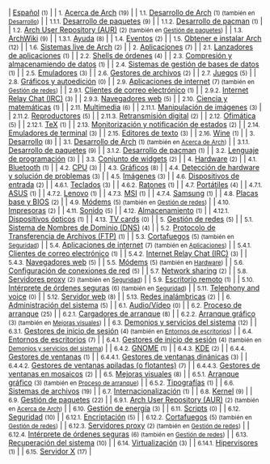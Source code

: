 | [Español](/index.php/Category:Espa%C3%B1ol "Category:Español") <small>(1)</small> |
| <small>1.</small> [Acerca de Arch](/index.php/Category:About_Arch_(Espa%C3%B1ol) "Category:About Arch (Español)") <small>(19)</small> |
| <small>1.1.</small> [Desarrollo de Arch](/index.php/Category:Arch_development_(Espa%C3%B1ol) "Category:Arch development (Español)") <small>(1) (también en [Desarrollo](/index.php/Category:Development_(Espa%C3%B1ol) "Category:Development (Español)"))</small> |
| <small>1.1.1.</small> [Desarrollo de paquetes](/index.php/Category:Package_development_(Espa%C3%B1ol) "Category:Package development (Español)") <small>(9)</small> |
| <small>1.1.2.</small> [Desarrollo de pacman](/index.php/Category:Pacman_development_(Espa%C3%B1ol) "Category:Pacman development (Español)") <small>(1)</small> |
| <small>1.2.</small> [Arch User Repository (AUR)](/index.php/Category:Arch_User_Repository_(Espa%C3%B1ol) "Category:Arch User Repository (Español)") <small>(2) (también en [Gestión de paquetes](/index.php/Category:Package_management_(Espa%C3%B1ol) "Category:Package management (Español)"))</small> |
| <small>1.3.</small> [ArchWiki](/index.php/Category:ArchWiki_(Espa%C3%B1ol) "Category:ArchWiki (Español)") <small>(9)</small> |
| <small>1.3.1.</small> [Ayuda](/index.php/Category:Help_(Espa%C3%B1ol) "Category:Help (Español)") <small>(8)</small> |
| <small>1.4.</small> [Eventos](/index.php/Category:Events_(Espa%C3%B1ol) "Category:Events (Español)") <small>(2)</small> |
| <small>1.5.</small> [Obtener e instalar Arch](/index.php/Category:Getting_and_installing_Arch_(Espa%C3%B1ol) "Category:Getting and installing Arch (Español)") <small>(12)</small> |
| <small>1.6.</small> [Sistemas live de Arch](/index.php/Category:Live_Arch_systems_(Espa%C3%B1ol) "Category:Live Arch systems (Español)") <small>(2)</small> |
| <small>2.</small> [Aplicaciones](/index.php/Category:Applications_(Espa%C3%B1ol) "Category:Applications (Español)") <small>(7)</small> |
| <small>2.1.</small> [Lanzadores de aplicaciones](/index.php/Category:Application_launchers_(Espa%C3%B1ol) "Category:Application launchers (Español)") <small>(1)</small> |
| <small>2.2.</small> [Shells de órdenes](/index.php/Category:Command_shells_(Espa%C3%B1ol) "Category:Command shells (Español)") <small>(4)</small> |
| <small>2.3.</small> [Compresión y almacenamiendo de datos](/index.php/Category:Data_compression_and_archiving_(Espa%C3%B1ol) "Category:Data compression and archiving (Español)") <small>(1)</small> |
| <small>2.4.</small> [Sistemas de gestión de bases de datos](/index.php/Category:Database_management_systems_(Espa%C3%B1ol) "Category:Database management systems (Español)") <small>(1)</small> |
| <small>2.5.</small> [Emuladores](/index.php/Category:Emulators_(Espa%C3%B1ol) "Category:Emulators (Español)") <small>(3)</small> |
| <small>2.6.</small> [Gestores de archivos](/index.php/Category:File_managers_(Espa%C3%B1ol) "Category:File managers (Español)") <small>(2)</small> |
| <small>2.7.</small> [Juegos](/index.php/Category:Gaming_(Espa%C3%B1ol) "Category:Gaming (Español)") <small>(5)</small> |
| <small>2.8.</small> [Gráficos y autoedición](/index.php/Category:Graphics_and_desktop_publishing_(Espa%C3%B1ol) "Category:Graphics and desktop publishing (Español)") <small>(0)</small> |
| <small>2.9.</small> [Aplicaciones de internet](/index.php/Category:Internet_applications_(Espa%C3%B1ol) "Category:Internet applications (Español)") <small>(7) (también en [Gestión de redes](/index.php/Category:Networking_(Espa%C3%B1ol) "Category:Networking (Español)"))</small> |
| <small>2.9.1.</small> [Clientes de correo electrónico](/index.php/Category:Email_clients_(Espa%C3%B1ol) "Category:Email clients (Español)") <small>(1)</small> |
| <small>2.9.2.</small> [Internet Relay Chat (IRC)](/index.php/Category:Internet_Relay_Chat_(Espa%C3%B1ol) "Category:Internet Relay Chat (Español)") <small>(3)</small> |
| <small>2.9.3.</small> [Navegadores web](/index.php/Category:Web_browser_(Espa%C3%B1ol) "Category:Web browser (Español)") <small>(5)</small> |
| <small>2.10.</small> [Ciencia y matemáticas](/index.php/Category:Mathematics_and_science_(Espa%C3%B1ol) "Category:Mathematics and science (Español)") <small>(1)</small> |
| <small>2.11.</small> [Multimedia](/index.php/Category:Multimedia_(Espa%C3%B1ol) "Category:Multimedia (Español)") <small>(6)</small> |
| <small>2.11.1.</small> [Manipulación de imágenes](/index.php/Category:Image_manipulation_(Espa%C3%B1ol) "Category:Image manipulation (Español)") <small>(3)</small> |
| <small>2.11.2.</small> [Reproductores](/index.php/Category:Multimedia_players_(Espa%C3%B1ol) "Category:Multimedia players (Español)") <small>(5)</small> |
| <small>2.11.3.</small> [Retransmisión digital](/index.php/Category:Streaming_(Espa%C3%B1ol) "Category:Streaming (Español)") <small>(2)</small> |
| <small>2.12.</small> [Ofimática](/index.php/Category:Office_(Espa%C3%B1ol) "Category:Office (Español)") <small>(5)</small> |
| <small>2.12.1.</small> [TeX](/index.php/Category:TeX_(Espa%C3%B1ol) "Category:TeX (Español)") <small>(1)</small> |
| <small>2.13.</small> [Monitorización y notificación de estados](/index.php/Category:Status_monitoring_and_notification_(Espa%C3%B1ol) "Category:Status monitoring and notification (Español)") <small>(2)</small> |
| <small>2.14.</small> [Emuladores de terminal](/index.php/Category:Terminal_emulators_(Espa%C3%B1ol) "Category:Terminal emulators (Español)") <small>(3)</small> |
| <small>2.15.</small> [Editores de texto](/index.php/Category:Text_editors_(Espa%C3%B1ol) "Category:Text editors (Español)") <small>(3)</small> |
| <small>2.16.</small> [Wine](/index.php/Category:Wine_(Espa%C3%B1ol) "Category:Wine (Español)") <small>(1)</small> |
| <small>3.</small> [Desarrollo](/index.php/Category:Development_(Espa%C3%B1ol) "Category:Development (Español)") <small>(8)</small> |
| <small>3.1.</small> [Desarrollo de Arch](/index.php/Category:Arch_development_(Espa%C3%B1ol) "Category:Arch development (Español)") <small>(1) (también en [Acerca de Arch](/index.php/Category:About_Arch_(Espa%C3%B1ol) "Category:About Arch (Español)"))</small> |
| <small>3.1.1.</small> [Desarrollo de paquetes](/index.php/Category:Package_development_(Espa%C3%B1ol) "Category:Package development (Español)") <small>(9)</small> |
| <small>3.1.2.</small> [Desarrollo de pacman](/index.php/Category:Pacman_development_(Espa%C3%B1ol) "Category:Pacman development (Español)") <small>(1)</small> |
| <small>3.2.</small> [Lenguaje de programación](/index.php/Category:Programming_languages_(Espa%C3%B1ol) "Category:Programming languages (Español)") <small>(3)</small> |
| <small>3.3.</small> [Conjunto de widgets](/index.php/Category:Widget_toolkits_(Espa%C3%B1ol) "Category:Widget toolkits (Español)") <small>(2)</small> |
| <small>4.</small> [Hardware](/index.php/Category:Hardware_(Espa%C3%B1ol) "Category:Hardware (Español)") <small>(2)</small> |
| <small>4.1.</small> [Bluetooth](/index.php/Category:Bluetooth_(Espa%C3%B1ol) "Category:Bluetooth (Español)") <small>(1)</small> |
| <small>4.2.</small> [CPU](/index.php/Category:CPU_(Espa%C3%B1ol) "Category:CPU (Español)") <small>(3)</small> |
| <small>4.3.</small> [Gráficos](/index.php/Category:Graphics_(Espa%C3%B1ol) "Category:Graphics (Español)") <small>(8)</small> |
| <small>4.4.</small> [Detección de hardware y solución de problemas](/index.php/Category:Hardware_detection_and_troubleshooting_(Espa%C3%B1ol) "Category:Hardware detection and troubleshooting (Español)") <small>(3)</small> |
| <small>4.5.</small> [Imágenes](/index.php/Category:Imaging_(Espa%C3%B1ol) "Category:Imaging (Español)") <small>(3)</small> |
| <small>4.6.</small> [Dispositivos de entrada](/index.php/Category:Input_devices_(Espa%C3%B1ol) "Category:Input devices (Español)") <small>(2)</small> |
| <small>4.6.1.</small> [Teclados](/index.php/Category:Keyboards_(Espa%C3%B1ol) "Category:Keyboards (Español)") <small>(3)</small> |
| <small>4.6.2.</small> [Ratones](/index.php/Category:Mice_(Espa%C3%B1ol) "Category:Mice (Español)") <small>(1)</small> |
| <small>4.7.</small> [Portátiles](/index.php/Category:Laptops_(Espa%C3%B1ol) "Category:Laptops (Español)") <small>(4)</small> |
| <small>4.7.1.</small> [ASUS](/index.php/Category:ASUS_(Espa%C3%B1ol) "Category:ASUS (Español)") <small>(1)</small> |
| <small>4.7.2.</small> [Lenovo](/index.php/Category:Lenovo_(Espa%C3%B1ol) "Category:Lenovo (Español)") <small>(1)</small> |
| <small>4.7.3.</small> [MSI](/index.php/Category:MSI_(Espa%C3%B1ol) "Category:MSI (Español)") <small>(1)</small> |
| <small>4.7.4.</small> [Samsung](/index.php/Category:Samsung_(Espa%C3%B1ol) "Category:Samsung (Español)") <small>(1)</small> |
| <small>4.8.</small> [Placas base y BIOS](/index.php/Category:Mainboards_and_BIOS_(Espa%C3%B1ol) "Category:Mainboards and BIOS (Español)") <small>(2)</small> |
| <small>4.9.</small> [Módems](/index.php/Category:Modems_(Espa%C3%B1ol) "Category:Modems (Español)") <small>(5) (también en [Gestión de redes](/index.php/Category:Networking_(Espa%C3%B1ol) "Category:Networking (Español)"))</small> |
| <small>4.10.</small> [Impresoras](/index.php/Category:Printers_(Espa%C3%B1ol) "Category:Printers (Español)") <small>(2)</small> |
| <small>4.11.</small> [Sonido](/index.php/Category:Sound_(Espa%C3%B1ol) "Category:Sound (Español)") <small>(5)</small> |
| <small>4.12.</small> [Almacenamiento](/index.php/Category:Storage_(Espa%C3%B1ol) "Category:Storage (Español)") <small>(1)</small> |
| <small>4.12.1.</small> [Dispositivos ópticos](/index.php/Category:Optical_(Espa%C3%B1ol) "Category:Optical (Español)") <small>(1)</small> |
| <small>4.13.</small> [TV cards](/index.php/Category:TV_cards_(Espa%C3%B1ol) "Category:TV cards (Español)") <small>(0)</small> |
| <small>5.</small> [Gestión de redes](/index.php/Category:Networking_(Espa%C3%B1ol) "Category:Networking (Español)") <small>(5)</small> |
| <small>5.1.</small> [Sistema de Nombres de Dominio (DNS)](/index.php/Category:Domain_Name_System_(Espa%C3%B1ol) "Category:Domain Name System (Español)") <small>(4)</small> |
| <small>5.2.</small> [Protocolo de Transferencia de Archivos (FTP)](/index.php/Category:File_Transfer_Protocol_(Espa%C3%B1ol) "Category:File Transfer Protocol (Español)") <small>(1)</small> |
| <small>5.3.</small> [Cortafuegos](/index.php/Category:Firewalls_(Espa%C3%B1ol) "Category:Firewalls (Español)") <small>(5) (también en [Seguridad](/index.php/Category:Security_(Espa%C3%B1ol) "Category:Security (Español)"))</small> |
| <small>5.4.</small> [Aplicaciones de internet](/index.php/Category:Internet_applications_(Espa%C3%B1ol) "Category:Internet applications (Español)") <small>(7) (también en [Aplicaciones](/index.php/Category:Applications_(Espa%C3%B1ol) "Category:Applications (Español)"))</small> |
| <small>5.4.1.</small> [Clientes de correo electrónico](/index.php/Category:Email_clients_(Espa%C3%B1ol) "Category:Email clients (Español)") <small>(1)</small> |
| <small>5.4.2.</small> [Internet Relay Chat (IRC)](/index.php/Category:Internet_Relay_Chat_(Espa%C3%B1ol) "Category:Internet Relay Chat (Español)") <small>(3)</small> |
| <small>5.4.3.</small> [Navegadores web](/index.php/Category:Web_browser_(Espa%C3%B1ol) "Category:Web browser (Español)") <small>(5)</small> |
| <small>5.5.</small> [Módems](/index.php/Category:Modems_(Espa%C3%B1ol) "Category:Modems (Español)") <small>(5) (también en [Hardware](/index.php/Category:Hardware_(Espa%C3%B1ol) "Category:Hardware (Español)"))</small> |
| <small>5.6.</small> [Configuración de conexiones de red](/index.php/Category:Network_configuration_(Espa%C3%B1ol) "Category:Network configuration (Español)") <small>(5)</small> |
| <small>5.7.</small> [Network sharing](/index.php/Category:Network_sharing_(Espa%C3%B1ol) "Category:Network sharing (Español)") <small>(2)</small> |
| <small>5.8.</small> [Servidores proxy](/index.php/Category:Proxy_servers_(Espa%C3%B1ol) "Category:Proxy servers (Español)") <small>(2) (también en [Seguridad](/index.php/Category:Security_(Espa%C3%B1ol) "Category:Security (Español)"))</small> |
| <small>5.9.</small> [Escritorio remoto](/index.php/Category:Remote_desktop_(Espa%C3%B1ol) "Category:Remote desktop (Español)") <small>(1)</small> |
| <small>5.10.</small> [Intérprete de órdenes seguras](/index.php/Category:Secure_Shell_(Espa%C3%B1ol) "Category:Secure Shell (Español)") <small>(6) (también en [Seguridad](/index.php/Category:Security_(Espa%C3%B1ol) "Category:Security (Español)"))</small> |
| <small>5.11.</small> [Telephony and voice](/index.php/Category:Telephony_and_voice_(Espa%C3%B1ol) "Category:Telephony and voice (Español)") <small>(0)</small> |
| <small>5.12.</small> [Servidor web](/index.php/Category:Web_server_(Espa%C3%B1ol) "Category:Web server (Español)") <small>(8)</small> |
| <small>5.13.</small> [Redes inalámbricas](/index.php/Category:Wireless_networking_(Espa%C3%B1ol) "Category:Wireless networking (Español)") <small>(2)</small> |
| <small>6.</small> [Administración del sistema](/index.php/Category:System_administration_(Espa%C3%B1ol) "Category:System administration (Español)") <small>(5)</small> |
| <small>6.1.</small> [Audio/Vídeo](/index.php/Category:Audio/Video_(Espa%C3%B1ol) "Category:Audio/Video (Español)") <small>(0)</small> |
| <small>6.2.</small> [Proceso de arranque](/index.php/Category:Boot_process_(Espa%C3%B1ol) "Category:Boot process (Español)") <small>(25)</small> |
| <small>6.2.1.</small> [Cargadores de arranque](/index.php/Category:Boot_loaders_(Espa%C3%B1ol) "Category:Boot loaders (Español)") <small>(8)</small> |
| <small>6.2.2.</small> [Arranque gráfico](/index.php/Category:Bootsplash_(Espa%C3%B1ol) "Category:Bootsplash (Español)") <small>(3) (también en [Mejoras visuales](/index.php/Category:Eye_candy_(Espa%C3%B1ol) "Category:Eye candy (Español)"))</small> |
| <small>6.3.</small> [Demonios y servicios del sistema](/index.php/Category:Daemons_and_system_services_(Espa%C3%B1ol) "Category:Daemons and system services (Español)") <small>(12)</small> |
| <small>6.3.1.</small> [Gestores de inicio de sesión](/index.php/Category:Display_managers_(Espa%C3%B1ol) "Category:Display managers (Español)") <small>(4) (también en [Entornos de escritorios](/index.php/Category:Desktop_environments_(Espa%C3%B1ol) "Category:Desktop environments (Español)"))</small> |
| <small>6.4.</small> [Entornos de escritorios](/index.php/Category:Desktop_environments_(Espa%C3%B1ol) "Category:Desktop environments (Español)") <small>(7)</small> |
| <small>6.4.1.</small> [Gestores de inicio de sesión](/index.php/Category:Display_managers_(Espa%C3%B1ol) "Category:Display managers (Español)") <small>(4) (también en [Demonios y servicios del sistema](/index.php/Category:Daemons_and_system_services_(Espa%C3%B1ol) "Category:Daemons and system services (Español)"))</small> |
| <small>6.4.2.</small> [GNOME](/index.php/Category:GNOME_(Espa%C3%B1ol) "Category:GNOME (Español)") <small>(1)</small> |
| <small>6.4.3.</small> [KDE](/index.php/Category:KDE_(Espa%C3%B1ol) "Category:KDE (Español)") <small>(2)</small> |
| <small>6.4.4.</small> [Gestores de ventanas](/index.php/Category:Window_managers_(Espa%C3%B1ol) "Category:Window managers (Español)") <small>(1)</small> |
| <small>6.4.4.1.</small> [Gestores de ventanas dinánicas](/index.php/Category:Dynamic_WMs_(Espa%C3%B1ol) "Category:Dynamic WMs (Español)") <small>(3)</small> |
| <small>6.4.4.2.</small> [Gestores de ventanas apiladas (o flotantes)](/index.php/Category:Stacking_WMs_(Espa%C3%B1ol) "Category:Stacking WMs (Español)") <small>(7)</small> |
| <small>6.4.4.3.</small> [Gestores de ventanas en mosaicos](/index.php/Category:Tiling_WMs_(Espa%C3%B1ol) "Category:Tiling WMs (Español)") <small>(2)</small> |
| <small>6.5.</small> [Mejoras visuales](/index.php/Category:Eye_candy_(Espa%C3%B1ol) "Category:Eye candy (Español)") <small>(8)</small> |
| <small>6.5.1.</small> [Arranque gráfico](/index.php/Category:Bootsplash_(Espa%C3%B1ol) "Category:Bootsplash (Español)") <small>(3) (también en [Proceso de arranque](/index.php/Category:Boot_process_(Espa%C3%B1ol) "Category:Boot process (Español)"))</small> |
| <small>6.5.2.</small> [Tipografías](/index.php/Category:Fonts_(Espa%C3%B1ol) "Category:Fonts (Español)") <small>(1)</small> |
| <small>6.6.</small> [Sistemas de archivos](/index.php/Category:File_systems_(Espa%C3%B1ol) "Category:File systems (Español)") <small>(19)</small> |
| <small>6.7.</small> [Internacionalización](/index.php/Category:Internationalization_(Espa%C3%B1ol) "Category:Internationalization (Español)") <small>(1)</small> |
| <small>6.8.</small> [Kernel](/index.php/Category:Kernel_(Espa%C3%B1ol) "Category:Kernel (Español)") <small>(9)</small> |
| <small>6.9.</small> [Gestión de paquetes](/index.php/Category:Package_management_(Espa%C3%B1ol) "Category:Package management (Español)") <small>(22)</small> |
| <small>6.9.1.</small> [Arch User Repository (AUR)](/index.php/Category:Arch_User_Repository_(Espa%C3%B1ol) "Category:Arch User Repository (Español)") <small>(2) (también en [Acerca de Arch](/index.php/Category:About_Arch_(Espa%C3%B1ol) "Category:About Arch (Español)"))</small> |
| <small>6.10.</small> [Gestión de energía](/index.php/Category:Power_management_(Espa%C3%B1ol) "Category:Power management (Español)") <small>(3)</small> |
| <small>6.11.</small> [Scripts](/index.php/Category:Scripts_(Espa%C3%B1ol) "Category:Scripts (Español)") <small>(0)</small> |
| <small>6.12.</small> [Seguridad](/index.php/Category:Security_(Espa%C3%B1ol) "Category:Security (Español)") <small>(10)</small> |
| <small>6.12.1.</small> [Encriptación](/index.php/Category:Encryption_(Espa%C3%B1ol) "Category:Encryption (Español)") <small>(5)</small> |
| <small>6.12.2.</small> [Cortafuegos](/index.php/Category:Firewalls_(Espa%C3%B1ol) "Category:Firewalls (Español)") <small>(5) (también en [Gestión de redes](/index.php/Category:Networking_(Espa%C3%B1ol) "Category:Networking (Español)"))</small> |
| <small>6.12.3.</small> [Servidores proxy](/index.php/Category:Proxy_servers_(Espa%C3%B1ol) "Category:Proxy servers (Español)") <small>(2) (también en [Gestión de redes](/index.php/Category:Networking_(Espa%C3%B1ol) "Category:Networking (Español)"))</small> |
| <small>6.12.4.</small> [Intérprete de órdenes seguras](/index.php/Category:Secure_Shell_(Espa%C3%B1ol) "Category:Secure Shell (Español)") <small>(6) (también en [Gestión de redes](/index.php/Category:Networking_(Espa%C3%B1ol) "Category:Networking (Español)"))</small> |
| <small>6.13.</small> [Recuperación del sistema](/index.php/Category:System_recovery_(Espa%C3%B1ol) "Category:System recovery (Español)") <small>(10)</small> |
| <small>6.14.</small> [Virtualización](/index.php/Category:Virtualization_(Espa%C3%B1ol) "Category:Virtualization (Español)") <small>(3)</small> |
| <small>6.14.1.</small> [Hipervisores](/index.php/Category:Hypervisors_(Espa%C3%B1ol) "Category:Hypervisors (Español)") <small>(1)</small> |
| <small>6.15.</small> [Servidor X](/index.php/Category:X_server_(Espa%C3%B1ol) "Category:X server (Español)") <small>(17)</small> |